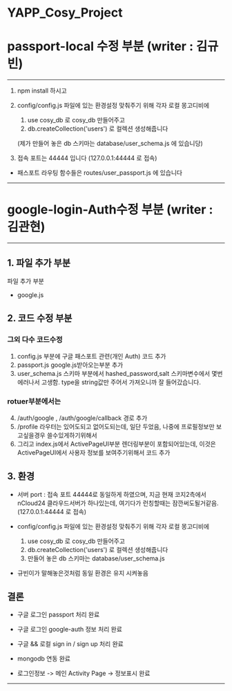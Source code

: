 # YAPP_Cosy_Project

# passport-local 수정 부분 (writer : 김규빈)
---
1. npm install 하시고

2. config/config.js 파일에 있는 환경설정 맞춰주기 위해 각자 로컬 몽고디비에 

	1) use cosy_db 로 cosy_db 만들어주고
	2) db.createCollection('users') 로 컬렉션 생성해줍니다


	(제가 만들어 놓은 db 스키마는 database/user_schema.js 에 있습니당)

3. 접속 포트는 44444 입니다
	(127.0.0.1:44444 로 접속)

* 패스포트 라우팅 함수들은 routes/user_passport.js 에 있습니다

---

# google-login-Auth수정 부분 (writer : 김관현)
---
## 1. 파일 추가 부분 

파일 추가 부분 
+ google.js

## 2. 코드 수정 부분 

### 그외 다수 코드수정 
1. config.js 부분에 구글 패스포트 관련(개인 Auth) 코드 추가
2. passport.js google.js받아오는부분 추가
3. user_schema.js 스키마 부분에서 hashed_password,salt 스키마변수에서 몇번 에러나서 고생함. type을 string값만 주어서 가져오니까 잘 들어갔습니다.

### rotuer부분에서는 
4. /auth/google , /auth/google/callback 경로 추가
5. /profile 라우터는 있어도되고 없어도되는데, 일단 두었음, 나중에 프로필정보만 보고싶을경우 쓸수있게하기위해서
6. 그리고 index.js에서 ActivePageUI부분 렌더링부분이 포함되어있는데, 이것은 ActivePageUI에서 사용자 정보를 보여주기위해서 코드 추가

## 3. 환경 
- 서버 port : 접속 포트 44444로 동일하게 하였으며, 지금 현재 코지2측에서 nCloud24 클라우드서버가 하나있는데, 여기다가 런칭할때는 잠깐써도될거같음.
(127.0.0.1:44444 로 접속)
-  config/config.js 파일에 있는 환경설정 맞춰주기 위해 각자 로컬 몽고디비에 

	1) use cosy_db 로 cosy_db 만들어주고
	2) db.createCollection('users') 로 컬렉션 생성해줍니다
	3) 만들어 놓은 db 스키마는 database/user_schema.js
	
- 규빈이가 말해놓은것처럼 동일 환경은 유지 시켜놓음 

## 결론

- 구글 로그인 passport 처리 완료

- 구글 로그인 google-auth 정보 처리 완료

- 구글 && 로컬 sign in / sign up 처리 완료

- mongodb 연동 완료

- 로그인정보 -> 메인 Activity Page -> 정보표시 완료


---


